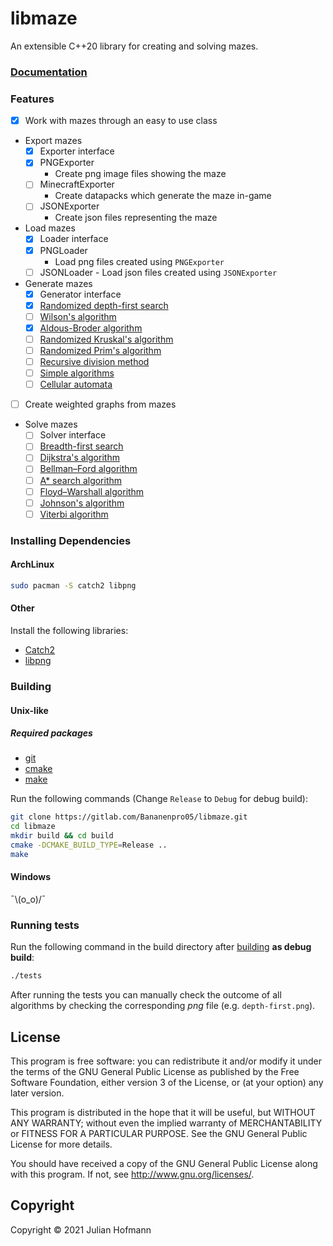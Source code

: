 # libmaze

An extensible C++20 library for creating and solving mazes.

### [Documentation](docs/Home.md)

### Features

- [x] Work with mazes through an easy to use class
- Export mazes
  - [x] Exporter interface
  - [x] PNGExporter
    - Create png image files showing the maze
  - [ ] MinecraftExporter
    - Create datapacks which generate the maze in-game
  - [ ] JSONExporter
    - Create json files representing the maze
- Load mazes
  - [x] Loader interface
  - [x] PNGLoader
    - Load png files created using `PNGExporter`
  - [ ] JSONLoader
        - Load json files created using `JSONExporter`
- Generate mazes
  - [x] Generator interface
  - [x] [Randomized depth-first search](https://en.wikipedia.org/wiki/Maze_generation_algorithm#Randomized_depth-first_search)
  - [ ] [Wilson's algorithm](https://en.wikipedia.org/wiki/Maze_generation_algorithm#Wilson's_algorithm)
  - [x] [Aldous-Broder algorithm](https://en.wikipedia.org/wiki/Maze_generation_algorithm#Aldous-Broder_algorithm)
  - [ ] [Randomized Kruskal's algorithm](https://en.wikipedia.org/wiki/Maze_generation_algorithm#Randomized_Kruskal's_algorithm)
  - [ ] [Randomized Prim's algorithm](https://en.wikipedia.org/wiki/Maze_generation_algorithmm#Randomized_Prim's_algorithm)
  - [ ] [Recursive division method](https://en.wikipedia.org/wiki/Maze_generation_algorithm#Recursive_division_method)
  - [ ] [Simple algorithms](https://en.wikipedia.org/wiki/Maze_generation_algorithm#Simple_algorithms)
  - [ ] [Cellular automata](https://en.wikipedia.org/wiki/Maze_generation_algorithm#Cellular_automaton_algorithms)
- [ ] Create weighted graphs from mazes
- Solve mazes
  - [ ] Solver interface
  - [ ] [Breadth-first search](https://en.wikipedia.org/wiki/Breadth-first_search)
  - [ ] [Dijkstra's algorithm](https://en.wikipedia.org/wiki/Dijkstra's_algorithm)
  - [ ] [Bellman–Ford algorithm](https://en.wikipedia.org/wiki/Bellman–Ford_algorithm)
  - [ ] [A* search algorithm](https://en.wikipedia.org/wiki/A*_search_algorithm)
  - [ ] [Floyd–Warshall algorithm](https://en.wikipedia.org/wiki/Floyd-Warshall_algorithm)
  - [ ] [Johnson's algorithm](https://en.wikipedia.org/wiki/Johnson's_algorithm)
  - [ ] [Viterbi algorithm](https://en.wikipedia.org/wiki/Viterbi_algorithm)

### Installing Dependencies

#### ArchLinux

```sh
sudo pacman -S catch2 libpng
```

#### Other

Install the following libraries:

- [Catch2](https://github.com/catchorg/Catch2/tree/v2.x)
- [libpng](http://www.libpng.org/pub/png/libpng.html)

### Building

#### Unix-like

##### Required packages

- [git](https://git-scm.com/)
- [cmake](https://cmake.org/)
- [make](https://www.gnu.org/software/make/)

Run the following commands (Change `Release` to `Debug` for debug build):

```sh
git clone https://gitlab.com/Bananenpro05/libmaze.git
cd libmaze
mkdir build && cd build
cmake -DCMAKE_BUILD_TYPE=Release ..
make
```

#### Windows

¯\\(o_o)/¯

### Running tests

Run the following command in the build directory after [building](#Building)
**as debug build**:

```sh
./tests
```

After running the tests you can manually check the outcome of all algorithms
by checking the corresponding _png_ file (e.g. `depth-first.png`).

## License

This program is free software: you can redistribute it and/or modify
it under the terms of the GNU General Public License as published by
the Free Software Foundation, either version 3 of the License, or
(at your option) any later version.

This program is distributed in the hope that it will be useful,
but WITHOUT ANY WARRANTY; without even the implied warranty of
MERCHANTABILITY or FITNESS FOR A PARTICULAR PURPOSE.  See the
GNU General Public License for more details.

You should have received a copy of the GNU General Public License
along with this program.  If not, see <http://www.gnu.org/licenses/>.

## Copyright

Copyright © 2021 Julian Hofmann

